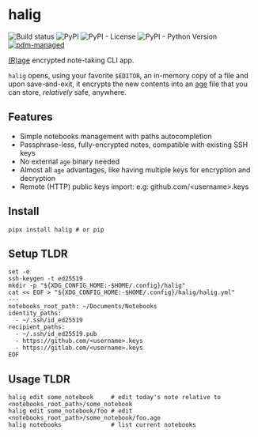 # halig
![Build status](https://git.roboces.dev/catalin/halig/badges/workflows/ci.yaml/badge.svg)
![PyPI](https://img.shields.io/pypi/v/halig?logo=python)
![PyPI - License](https://img.shields.io/pypi/l/halig)
![PyPI - Python Version](https://img.shields.io/pypi/pyversions/halig)
[![pdm-managed](https://img.shields.io/badge/pdm-managed-blueviolet)](https://pdm.fming.dev)

[(R)age](https://github.com/woodruffw/pyrage) encrypted note-taking CLI app.

`halig` opens, using your favorite `$EDITOR`, an in-memory copy of a file and upon save-and-exit,
it encrypts the new contents into an [age](https://github.com/FiloSottile/age) file that
you can store, _relatively_ safe, anywhere.


## Features

- Simple notebooks management with paths autocompletion
- Passphrase-less, fully-encrypted notes, compatible with existing SSH keys 
- No external `age` binary needed
- Almost all `age` advantages, like having multiple keys for encryption and decryption
- Remote (HTTP) public keys import: e.g: github.com/\<username\>.keys

## Install

```shell
pipx install halig # or pip
```

## Setup TLDR

```shell
set -e
ssh-keygen -t ed25519
mkdir -p "${XDG_CONFIG_HOME:-$HOME/.config}/halig"
cat << EOF > "${XDG_CONFIG_HOME:-$HOME/.config}/halig/halig.yml"
---
notebooks_root_path: ~/Documents/Notebooks
identity_paths: 
  - ~/.ssh/id_ed25519
recipient_paths:
  - ~/.ssh/id_ed25519.pub
  - https://github.com/<username>.keys
  - https://gitlab.com/<username>.keys
EOF
```

## Usage TLDR

```shell
halig edit some_notebook     # edit today's note relative to <notebooks_root_path>/some_notebook
halig edit some_notebook/foo # edit  <notebooks_root_path>/some_notebook/foo.age
halig notebooks              # list current notebooks
```

